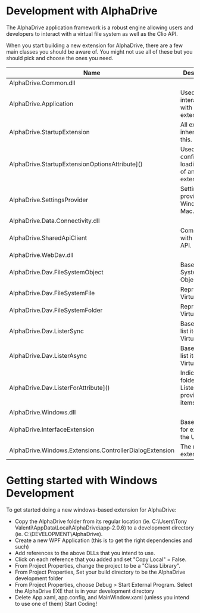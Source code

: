 ﻿# Development with AlphaDrive
The AlphaDrive application framework is a robust engine allowing
users and developers to interact with a virtual file system as well
as the Clio API.

When you start building a new extension for AlphaDrive, there are a
few main classes you should be aware of.  You might not use all of
these but you should pick and choose the ones you need.


| Name | Description 
| --- | --- 
| AlphaDrive.Common.dll
| AlphaDrive.Application                                    | Used for interacting with other extensions.
| AlphaDrive.StartupExtension                               | All extensions inherit from this.
| AlphaDrive.StartupExtensionOptionsAttribute]()            | Used to configure loading order of an extension.
| AlphaDrive.SettingsProvider                               | Setting provider for Windows & Mac.
| AlphaDrive.Data.Connectivity.dll                    
| AlphaDrive.SharedApiClient                                | Communicate with Clio's API.
| AlphaDrive.WebDav.dll
| AlphaDrive.Dav.FileSystemObject                           | Base File System Object.
| AlphaDrive.Dav.FileSystemFile                             | Represents a Virtual File.
| AlphaDrive.Dav.FileSystemFolder                           | Represents a Virtual Folder
| AlphaDrive.Dav.ListerSync                                 | Base class to list items in a Virtual Folder
| AlphaDrive.Dav.ListerAsync                                | Base class to list items in a Virtual Folder
| AlphaDrive.Dav.ListerForAttribute]()                      | Indicates the folder that a Lister provides items for.
| AlphaDrive.Windows.dll   
| AlphaDrive.InterfaceExtension                             | Base class for extending the UI.
| AlphaDrive.Windows.Extensions.ControllerDialogExtension   | The main UI extension.

# Getting started with Windows Development
To get started doing a new windows-based extension for AlphaDrive:
* Copy the AlphaDrive folder from its regular location (ie. C:\Users\Tony Valenti\AppData\Local\AlphaDrive\app-2.0.6\) to a development directory (ie. C:\DEVELOPMENT\AlphaDrive\).
* Create a new WPF Application (this is to get the right dependencies and such)
* Add references to the above DLLs that you intend to use.
* Click on each reference that you added and set "Copy Local" = False.
* From Project Properties, change the project to be a "Class Library".
* From Project Properties, Set your build directory to be the AlphaDrive development folder
* From Project Properties, choose Debug > Start External Program.  Select the AlphaDrive EXE that is in your development directory
* Delete App.xaml, app.config, and MainWindow.xaml (unless you intend to use one of them)
Start Coding! 